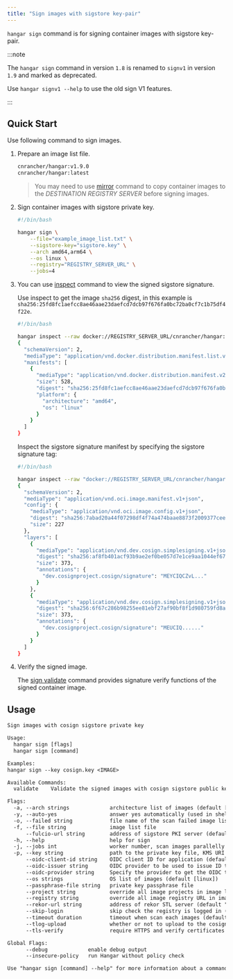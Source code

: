 ```yaml
---
title: "Sign images with sigstore key-pair"
---
```


`hangar sign` command is for signing container images with sigstore key-pair.

:::note

The `hangar sign` command in version `1.8` is renamed to `signv1` in version `1.9` and marked as deprecated.

Use `hangar signv1 --help` to use the old sign V1 features.

:::

## Quick Start

Use following command to sign images.

1. Prepare an image list file.

    ```txt title="example_image_list.txt"
    cnrancher/hangar:v1.9.0
    cnrancher/hangar:latest
    ```

    > You may need to use [mirror](/docs/v1.9/mirror/mirror) command to copy container images to the *DESTINATION REGISTRY SERVER* before signing images.

1. Sign container images with sigstore private key.

    ```bash
    #!/bin/bash

    hangar sign \
        --file="example_image_list.txt" \
        --sigstore-key="sigstore.key" \
        --arch amd64,arm64 \
        --os linux \
        --registry="REGISTRY_SERVER_URL" \
        --jobs=4
    ```

1. You can use [inspect](/docs/v1.9/advanced/inspect/) command to view the signed sigstore signature.

    Use inspect to get the image `sha256` digest, in this example is `sha256:25fd8fc1aefcc8ae46aae23daefcd7dcb97f676fa0bc72ba0cf7c1b75df4f22e`.

    ```bash
    #!/bin/bash

    hangar inspect --raw docker://REGISTRY_SERVER_URL/cnrancher/hangar:latest
    {
      "schemaVersion": 2,
      "mediaType": "application/vnd.docker.distribution.manifest.list.v2+json",
      "manifests": [
        {
          "mediaType": "application/vnd.docker.distribution.manifest.v2+json",
          "size": 528,
          "digest": "sha256:25fd8fc1aefcc8ae46aae23daefcd7dcb97f676fa0bc72ba0cf7c1b75df4f22e",
          "platform": {
            "architecture": "amd64",
            "os": "linux"
          }
        }
      ]
    }
    ```

    Inspect the sigstore signature manifest by specifying the sigstore signature tag:

    ```bash
    #!/bin/bash

    hangar inspect --raw "docker://REGISTRY_SERVER_URL/cnrancher/hangar:sha256-25fd8fc1aefcc8ae46aae23daefcd7dcb97f676fa0bc72ba0cf7c1b75df4f22e.sig"  | jq
    {
      "schemaVersion": 2,
      "mediaType": "application/vnd.oci.image.manifest.v1+json",
      "config": {
        "mediaType": "application/vnd.oci.image.config.v1+json",
        "digest": "sha256:7abad20a44f07298df4f74a474baae8873f2009377cee2b468cf1dbad8275a31",
        "size": 227
      },
      "layers": [
        {
          "mediaType": "application/vnd.dev.cosign.simplesigning.v1+json",
          "digest": "sha256:af8fb401acf93b9ae2ef0be057d7e1ce9aa1044ef6744877aa16d693dc170c7e",
          "size": 373,
          "annotations": {
            "dev.cosignproject.cosign/signature": "MEYCIQCZvL..."
          }
        },
        {
          "mediaType": "application/vnd.dev.cosign.simplesigning.v1+json",
          "digest": "sha256:6f67c286b98255ee81ebf27af90bf8f1d980759fd8a64c7750cbb3d7d682c1d4",
          "size": 373,
          "annotations": {
            "dev.cosignproject.cosign/signature": "MEUCIQ......"
          }
        }
      ]
    }
    ```

1. Verify the signed image.

    The [sign validate](/docs/v1.9/sign/validate) command provides signature verify functions of the signed container image.

## Usage

```txt title="hangar sign --help"
Sign images with cosign sigstore private key

Usage:
  hangar sign [flags]
  hangar sign [command]

Examples:
hangar sign --key cosign.key <IMAGE>

Available Commands:
  validate    Validate the signed images with cosign sigstore public key

Flags:
  -a, --arch strings             architecture list of images (default [amd64,arm64])
  -y, --auto-yes                 answer yes automatically (used in shell script)
  -o, --failed string            file name of the scan failed image list (default "sign-failed.txt")
  -f, --file string              image list file
      --fulcio-url string        address of sigstore PKI server (default "https://fulcio.sigstore.dev")
  -h, --help                     help for sign
  -j, --jobs int                 worker number, scan images parallelly (1-20) (default 1)
  -p, --key string               path to the private key file, KMS URI or Kubernetes Secret
      --oidc-client-id string    OIDC client ID for application (default "sigstore")
      --oidc-issuer string       OIDC provider to be used to issue ID token (default "https://oauth2.sigstore.dev/auth")
      --oidc-provider string     Specify the provider to get the OIDC token from (Optional) (available: spiffe, google, github-actions, filesystem, buildkite-agent)
      --os strings               OS list of images (default [linux])
      --passphrase-file string   private key passphrase file
      --project string           override all image projects in image list
      --registry string          override all image registry URL in image list
      --rekor-url string         address of rekor STL server (default "https://rekor.sigstore.dev")
      --skip-login               skip check the registry is logged in (used in shell script)
      --timeout duration         timeout when scan each images (default 10m0s)
      --tlog-upload              whether or not to upload to the cosign transparency log server (default true)
      --tls-verify               require HTTPS and verify certificates

Global Flags:
      --debug             enable debug output
      --insecure-policy   run Hangar without policy check

Use "hangar sign [command] --help" for more information about a command.
```
